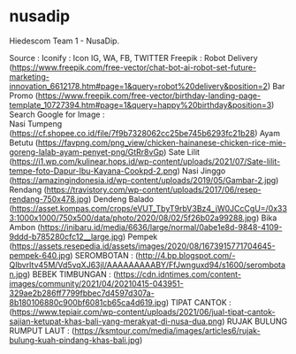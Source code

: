# nusadip
Hiedescom Team 1 - NusaDip.

Source :
Iconify : Icon IG, WA, FB, TWITTER
Freepik : Robot Delivery (https://www.freepik.com/free-vector/chat-bot-ai-robot-set-future-marketing-innovation_6612178.htm#page=1&query=robot%20delivery&position=2)
          Bar Promo (https://www.freepik.com/free-vector/birthday-landing-page-template_10727394.htm#page=1&query=happy%20birthday&position=3)
Search Google for Image :  
Nasi Tumpeng (https://cf.shopee.co.id/file/7f9b7328062cc25be745b6293fc21b28)
Ayam Betutu (https://favpng.com/png_view/chicken-hainanese-chicken-rice-mie-goreng-lalab-ayam-penyet-png/GtRr8vGp)
Sate Lilit (https://i1.wp.com/kulinear.hops.id/wp-content/uploads/2021/07/Sate-lilit-tempe-foto-Dapur-Ibu-Kayana-Cookpd-2.png)
Nasi Jinggo (https://amazingindonesia.id/wp-content/uploads/2019/05/Gambar-2.jpg)
Rendang (https://travistory.com/wp-content/uploads/2017/06/resep-rendang-750x478.jpg)
Dendeng Balado (https://asset.kompas.com/crops/eVUT_TbyT9rbV3Bz4_jW0JCcCgU=/0x333:1000x1000/750x500/data/photo/2020/08/02/5f26b02a99288.jpg)
Bika Ambon (https://inibaru.id/media/6636/large/normal/0abe1e8d-9848-4109-9ddd-b785280cfc12__large.jpg)
Pempek (https://assets.resepedia.id/assets/images/2020/08/1673915771704645-pempek-640.jpg)
SEROMBOTAN : (http://4.bp.blogspot.com/-QIbvrItv45M/Vd5vqXJ63jI/AAAAAAAAABY/FfJwnguxd94/s1600/serombotan.jpg)
BEBEK TIMBUNGAN : (https://cdn.idntimes.com/content-images/community/2021/04/20210415-043951-329ae2b286ff7799fbbec7d4597d307a-8b180106880c900bf6081cb65ca4d619.jpg)
TIPAT CANTOK : (https://www.tepiair.com/wp-content/uploads/2021/06/jual-tipat-cantok-sajian-ketupat-khas-bali-yang-merakyat-di-nusa-dua.png)
RUJAK BULUNG RUMPUT LAUT : (https://ksmtour.com/media/images/articles6/rujak-bulung-kuah-pindang-khas-bali.jpg)

